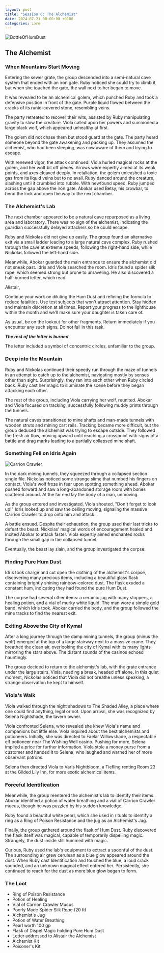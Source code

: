 ```yaml
---
layout: post
title: "Session 6: The Alchemist"
date: 2024-07-21 00:00:00 +0100
categories: Lore
---
```


![BottleOfHumDust](https://github.com/user-attachments/assets/d8950bbf-e169-4ec4-9669-687f42a1357a)

## The Alchemist

### When Mountains Start Moving

Entering the sewer grate, the group descended into a semi-natural cave system that ended with an iron gate. Ruby noticed she could try to climb it, but when she touched the gate, the wall next to her began to move.

It was revealed to be an alchemical golem, which punched Ruby and took a defensive position in front of the gate. Purple liquid flowed between the cracks of its runic-covered stone, resembling veins.

The party retreated to recover their wits, assisted by Ruby manipulating gravity to slow the creature. Viola called upon her powers and summoned a large black wolf, which appeared unhealthy at first.

The golem did not chase them but stood guard at the gate. The party heard someone beyond the gate awakening and packing up. They assumed the alchemist, who had been sleeping, was now aware of them and trying to escape.

With renewed vigor, the attack continued. Viola hurled magical rocks at the golem, and her wolf bit off pieces. Arrows were expertly aimed at its weak points, and axes cleaved deeply. In retaliation, the golem unleashed a toxic gas from its liquid veins but to no avail. Ruby danced around the creature, slashing until it crumbled into rubble. With newfound speed, Ruby jumped across the gap above the iron gate. Abokar used Betsy, his crowbar, to bend the lock and open the way to the next chamber.

### The Alchemist's Lab

The next chamber appeared to be a natural cave repurposed as a living area and laboratory. There was no sign of the alchemist, indicating the guardian successfully delayed attackers so he could escape.

Ruby and Nickolas did not give up easily. The group found an alternative exit via a small ladder leading to a large natural cave complex. Ruby rushed through the cave at extreme speeds, following the right-hand side, while Nickolas followed the left-hand side.

Meanwhile, Abokar guarded the main entrance to ensure the alchemist did not sneak past. Idris and Viola searched the room. Idris found a spider silk rope, which seemed strong but prone to unraveling. He also discovered a half-burned letter, which read:

  Alistair,
  
  Continue your work on diluting the Hum Dust and refining the formula to reduce fatalities. Use test subjects that won't attract attention. 
  Stay hidden and maintain discretion at all times. Report your progress to the lighthouse within the month and we'll make sure your daughter is taken care of.
  
  As usual, be on the lookout for other fragments. Return immediately if you encounter any such signs. 
  Do not fail in this task.

  ***The rest of the letter is burned***

The letter included a symbol of concentric circles, unfamiliar to the group.

### Deep into the Mountain

Ruby and Nickolas continued their speedy run through the maze of tunnels in an attempt to catch up to the alchemist, navigating mostly by senses other than sight. Surprisingly, they ran into each other when Ruby circled back. Ruby cast her magic to illuminate the scene before they began attacking each other.

The rest of the group, including Viola carrying her wolf, reunited. Abokar and Viola focused on tracking, successfully following muddy prints through the tunnels.

The natural caves transitioned to mine shafts and man-made tunnels with wooden struts and mining cart rails. Tracking became more difficult, but the group deduced the alchemist was trying to escape outside. They followed the fresh air flow, moving upward until reaching a crosspoint with signs of a battle and drag marks leading to a partially collapsed mine shaft.

### Something Fell on Idris Again

![Carrion Crawler](https://github.com/user-attachments/assets/97be3c82-421b-47c8-b06b-18f4782fa547)


In the dark mining tunnels, they squeezed through a collapsed section single file. Nickolas noticed some strange slime that numbed his fingers on contact. Viola's wolf froze in fear upon spotting something ahead. Abokar pushed forward and saw a long-abandoned storage room with bones scattered around. At the far end lay the body of a man, unmoving.

As the group entered and investigated, Viola shouted, "Don't forget to look up!" Idris looked up and saw the ceiling moving, signaling the massive Carrion Crawler to drop onto him and attack.

A battle ensued. Despite their exhaustion, the group used their last tricks to defeat the beast. Nickolas' magical words of encouragement healed and incited Abokar to attack faster. Viola expertly aimed enchanted rocks through the small gap in the collapsed tunnel.

Eventually, the beast lay slain, and the group investigated the corpse.

### Finding Pure Hum Dust

Idris took charge and cut open the clothing of the alchemist's corpse, discovering many precious items, including a beautiful glass flask containing brightly shining rainbow-colored dust. The flask exuded a constant hum, indicating they had found the pure Hum Dust.

The corpse had several other items: a ceramic jug with many stoppers, a healing potion, and a vial of murky white liquid. The man wore a simple gold band, which Idris took. Abokar carried the body, and the group followed the mine tracks to find the nearest exit.

### Exiting Above the City of Kymal

After a long journey through the damp mining tunnels, the group (minus the wolf) emerged at the top of a large stairway next to a massive crane. They breathed the clean air, overlooking the city of Kymal with its many lights mirroring the stars above. The distant sounds of the casinos echoed hauntingly.

The group decided to return to the alchemist's lab, with the grate entrance under the large stairs. Viola, needing a break, headed off alone. In this quiet moment, Nickolas noticed that Viola did not breathe unless speaking, a strange observation he kept to himself.

### Viola's Walk

Viola walked through the night shadows to The Shaded Alley, a place where one could find anything, legal or not. Upon arrival, she was recognized by Selena Nightshade, the tavern owner.

Viola confronted Selena, who revealed she knew Viola's name and companions but little else. Viola inquired about the best alchemists and potioneers. Initially, she was directed to Faelar Willowshade, a respectable elf potioneer near The Wishing Well casino. Pushing for more, Selena implied a price for further information. Viola stole a money purse from a customer and handed it to Selena, who laughed and warned her of more observant patrons.

Selena then directed Viola to Varis Nightbloom, a Tiefling renting Room 23 at the Gilded Lily Inn, for more exotic alchemical items.

### Forceful Identification

Meanwhile, the group reentered the alchemist's lab to identify their items. Abokar identified a potion of water breathing and a vial of Carrion Crawler mucus, though he was puzzled by his sudden knowledge.

Ruby found a beautiful white pearl, which she used in rituals to identify a ring as a Ring of Poison Resistance and the jug as an Alchemist's Jug.

Finally, the group gathered around the flask of Hum Dust. Ruby discovered the flask itself was magical, capable of temporarily dispelling magic. Strangely, the dust inside still hummed with magic.

Curious, Ruby used the lab's equipment to extract a spoonful of the dust. The surrounding air grew cerulean as a blue glow appeared around the dust. When Ruby cast Identification and touched the blue, a loud crack sounded, and an unknown magical effect entered her. Persistently, she continued to reach for the dust as more blue glow began to form.

### The Loot

- Ring of Poison Resistance
- Potion of Healing
- Vial of Carrion Crawler Mucus
- Poorly Made Spider Silk Rope (20 ft)
- Alchemist's Jug
- Potion of Water Breathing
- Pearl worth 100 gp
- Flask of Dispel Magic holding Pure Hum Dust
- Letter addressed to Alistair the Alchemist
- Alchemist Kit
- Poisoner's Kit
